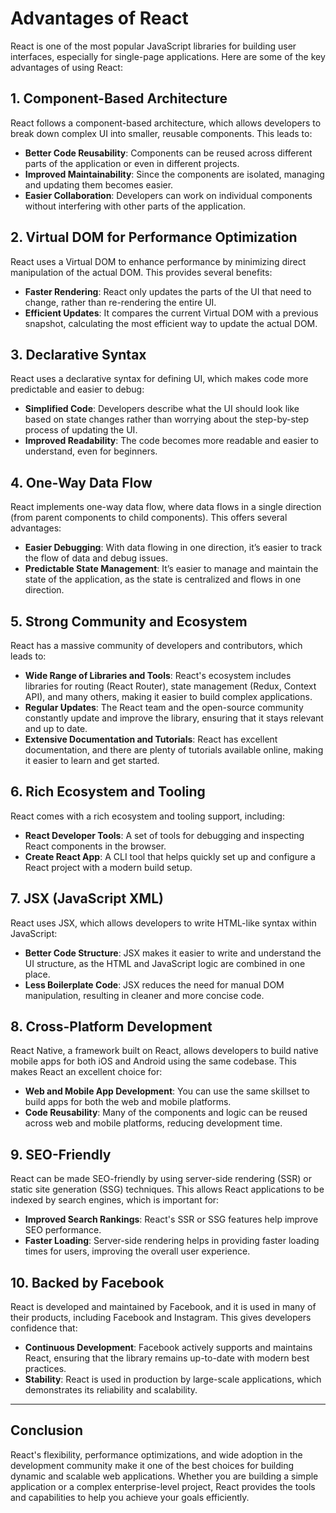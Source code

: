# Advantages of React

React is one of the most popular JavaScript libraries for building user interfaces, especially for single-page applications. Here are some of the key advantages of using React:

## 1. Component-Based Architecture

React follows a component-based architecture, which allows developers to break down complex UI into smaller, reusable components. This leads to:
- **Better Code Reusability**: Components can be reused across different parts of the application or even in different projects.
- **Improved Maintainability**: Since the components are isolated, managing and updating them becomes easier.
- **Easier Collaboration**: Developers can work on individual components without interfering with other parts of the application.

## 2. Virtual DOM for Performance Optimization

React uses a Virtual DOM to enhance performance by minimizing direct manipulation of the actual DOM. This provides several benefits:
- **Faster Rendering**: React only updates the parts of the UI that need to change, rather than re-rendering the entire UI.
- **Efficient Updates**: It compares the current Virtual DOM with a previous snapshot, calculating the most efficient way to update the actual DOM.

## 3. Declarative Syntax

React uses a declarative syntax for defining UI, which makes code more predictable and easier to debug:
- **Simplified Code**: Developers describe what the UI should look like based on state changes rather than worrying about the step-by-step process of updating the UI.
- **Improved Readability**: The code becomes more readable and easier to understand, even for beginners.

## 4. One-Way Data Flow

React implements one-way data flow, where data flows in a single direction (from parent components to child components). This offers several advantages:
- **Easier Debugging**: With data flowing in one direction, it’s easier to track the flow of data and debug issues.
- **Predictable State Management**: It’s easier to manage and maintain the state of the application, as the state is centralized and flows in one direction.

## 5. Strong Community and Ecosystem

React has a massive community of developers and contributors, which leads to:
- **Wide Range of Libraries and Tools**: React's ecosystem includes libraries for routing (React Router), state management (Redux, Context API), and many others, making it easier to build complex applications.
- **Regular Updates**: The React team and the open-source community constantly update and improve the library, ensuring that it stays relevant and up to date.
- **Extensive Documentation and Tutorials**: React has excellent documentation, and there are plenty of tutorials available online, making it easier to learn and get started.

## 6. Rich Ecosystem and Tooling

React comes with a rich ecosystem and tooling support, including:
- **React Developer Tools**: A set of tools for debugging and inspecting React components in the browser.
- **Create React App**: A CLI tool that helps quickly set up and configure a React project with a modern build setup.

## 7. JSX (JavaScript XML)

React uses JSX, which allows developers to write HTML-like syntax within JavaScript:
- **Better Code Structure**: JSX makes it easier to write and understand the UI structure, as the HTML and JavaScript logic are combined in one place.
- **Less Boilerplate Code**: JSX reduces the need for manual DOM manipulation, resulting in cleaner and more concise code.

## 8. Cross-Platform Development

React Native, a framework built on React, allows developers to build native mobile apps for both iOS and Android using the same codebase. This makes React an excellent choice for:
- **Web and Mobile App Development**: You can use the same skillset to build apps for both the web and mobile platforms.
- **Code Reusability**: Many of the components and logic can be reused across web and mobile platforms, reducing development time.

## 9. SEO-Friendly

React can be made SEO-friendly by using server-side rendering (SSR) or static site generation (SSG) techniques. This allows React applications to be indexed by search engines, which is important for:
- **Improved Search Rankings**: React's SSR or SSG features help improve SEO performance.
- **Faster Loading**: Server-side rendering helps in providing faster loading times for users, improving the overall user experience.

## 10. Backed by Facebook

React is developed and maintained by Facebook, and it is used in many of their products, including Facebook and Instagram. This gives developers confidence that:
- **Continuous Development**: Facebook actively supports and maintains React, ensuring that the library remains up-to-date with modern best practices.
- **Stability**: React is used in production by large-scale applications, which demonstrates its reliability and scalability.

---

## Conclusion

React's flexibility, performance optimizations, and wide adoption in the development community make it one of the best choices for building dynamic and scalable web applications. Whether you are building a simple application or a complex enterprise-level project, React provides the tools and capabilities to help you achieve your goals efficiently.

